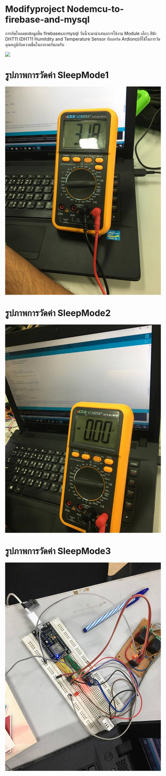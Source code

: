 # Modifyproject Nodemcu-to-firebase-and-mysql 

การอัพโหลดขอข้อมูลขึ้น firebaseและmysql วันนี้จะมานำเสนอการใช้งาน Module เล็กๆ สีฟ้า DHT11 (DHT11 Humitdity and Temperature Sensor กับบอร์ด Ardiono)ที่ใช้ในการวัดอุณหภูมิกับความชื่นในอากาศกันกครับ

<a href="http://www.mx7.com/view2/A2v6md22PxdZfQLa" target="_blank"><img border="0" src="http://www.mx7.com/i/0a4/5pnkIF.png" /></a>



# รูปภาพการวัดค่า SleepMode1

![alt text](https://github.com/Tigerkittipop/Modifyproject/blob/master/Sleep%20Mode1.jpg)


# รูปภาพการวัดค่า SleepMode2

![alt text](https://github.com/Tigerkittipop/Modifyproject/blob/master/Sleep%20Mode2.jpg)


# รูปภาพการวัดค่า SleepMode3

![alt text](https://github.com/Tigerkittipop/Modifyproject/blob/master/Sleep%20Mode3.jpg)
